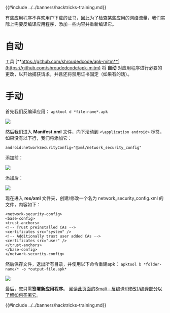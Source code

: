 {{#include ../../banners/hacktricks-training.md}}

有些应用程序不喜欢用户下载的证书，因此为了检查某些应用的网络流量，我们实际上需要反编译应用程序，添加一些内容并重新编译它。

# 自动

工具 [**https://github.com/shroudedcode/apk-mitm**](https://github.com/shroudedcode/apk-mitm) 将 **自动** 对应用程序进行必要的更改，以开始捕获请求，并且还将禁用证书固定（如果有的话）。

# 手动

首先我们反编译应用： `apktool d *file-name*.apk`

![](../../images/img9.png)

然后我们进入 **Manifest.xml** 文件，向下滚动到 `<\application android>` 标签，如果没有以下行，我们将添加它：

`android:networkSecurityConfig="@xml/network_security_config"`

添加前：

![](../../images/img10.png)

添加后：

![](../../images/img11.png)

现在进入 **res/xml** 文件夹，创建/修改一个名为 network_security_config.xml 的文件，内容如下：
```markup
<network-security-config>
<base-config>
<trust-anchors>
<!-- Trust preinstalled CAs -->
<certificates src="system" />
<!-- Additionally trust user added CAs -->
<certificates src="user" />
</trust-anchors>
</base-config>
</network-security-config>
```
然后保存文件，退出所有目录，并使用以下命令重建apk： `apktool b *folder-name/* -o *output-file.apk*`

![](../../images/img12.png)

最后，您只需**签署新应用程序**。 [阅读此页面的Smali - 反编译/\[修改\]/编译部分以了解如何签署它](smali-changes.md#sing-the-new-apk)。

{{#include ../../banners/hacktricks-training.md}}
